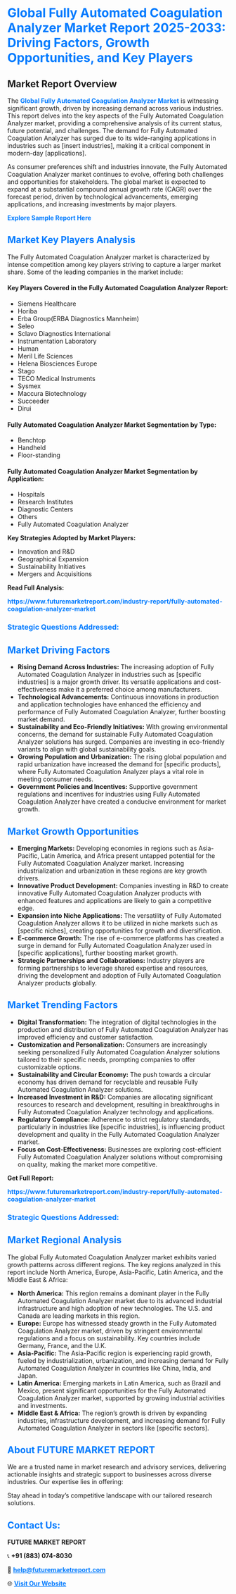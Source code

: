 <h1 style="color: #007BFF;">Global Fully Automated Coagulation Analyzer Market Report 2025-2033: Driving Factors, Growth Opportunities, and Key Players</h1>

<section id="overview">
<h2>Market Report Overview</h2>
<p>The <a href="https://www.futuremarketreport.com/industry-report/fully-automated-coagulation-analyzer-market" style="color: #007BFF; text-decoration: none;"><strong>Global Fully Automated Coagulation Analyzer Market</strong></a> is witnessing significant growth, driven by increasing demand across various industries. This report delves into the key aspects of the Fully Automated Coagulation Analyzer market, providing a comprehensive analysis of its current status, future potential, and challenges. The demand for Fully Automated Coagulation Analyzer has surged due to its wide-ranging applications in industries such as [insert industries], making it a critical component in modern-day [applications].</p>
<p>As consumer preferences shift and industries innovate, the Fully Automated Coagulation Analyzer market continues to evolve, offering both challenges and opportunities for stakeholders. The global market is expected to expand at a substantial compound annual growth rate (CAGR) over the forecast period, driven by technological advancements, emerging applications, and increasing investments by major players.</p>
</section>

<section id="overview">
<p><a href="https://www.futuremarketreport.com/request-sample/reportId=126928" style="color: #007BFF; text-decoration: none;"><strong>Explore Sample Report Here</strong></a></p>
</section>

<section id="key-players">
<h2 style="color: #007BFF;">Market Key Players Analysis</h2>
<p>The Fully Automated Coagulation Analyzer market is characterized by intense competition among key players striving to capture a larger market share. Some of the leading companies in the market include:</p>
<h4>Key Players Covered in the Fully Automated Coagulation Analyzer Report:</h4>
<ul><li>Siemens Healthcare</li><li>Horiba</li><li>Erba Group(ERBA Diagnostics Mannheim)</li><li>Seleo</li><li>Sclavo Diagnostics International</li><li>Instrumentation Laboratory</li><li>Human</li><li>Meril Life Sciences</li><li>Helena Biosciences Europe</li><li>Stago</li><li>TECO Medical Instruments</li><li>Sysmex</li><li>Maccura Biotechnology</li><li>Succeeder</li><li>Dirui</li></ul>
<h4>Fully Automated Coagulation Analyzer Market Segmentation by Type:</h4>
<ul><li>Benchtop</li><li>Handheld</li><li>Floor-standing</li></ul>

<h4>Fully Automated Coagulation Analyzer Market Segmentation by Application:</h4>
<ul><li>Hospitals</li><li>Research Institutes</li><li>Diagnostic Centers</li><li>Others</li><li>Fully Automated Coagulation Analyzer</li></ul>
<p><strong>Key Strategies Adopted by Market Players:</strong></p>
<ul>
<li>Innovation and R&D</li>
<li>Geographical Expansion</li>
<li>Sustainability Initiatives</li>
<li>Mergers and Acquisitions</li>
</ul>
</section>

<section>
<p><strong>Read Full Analysis: </strong></p><a href="https://www.futuremarketreport.com/industry-report/fully-automated-coagulation-analyzer-market" style="color: #007BFF; text-decoration: none;"><strong>https://www.futuremarketreport.com/industry-report/fully-automated-coagulation-analyzer-market</strong></a>
<h3 style="color: #007BFF;">Strategic Questions Addressed:</h3>
</section>

<section id="driving-factors">
<h2 style="color: #007BFF;">Market Driving Factors</h2>
<ul>
<li><strong>Rising Demand Across Industries:</strong> The increasing adoption of Fully Automated Coagulation Analyzer in industries such as [specific industries] is a major growth driver. Its versatile applications and cost-effectiveness make it a preferred choice among manufacturers.</li>
<li><strong>Technological Advancements:</strong> Continuous innovations in production and application technologies have enhanced the efficiency and performance of Fully Automated Coagulation Analyzer, further boosting market demand.</li>
<li><strong>Sustainability and Eco-Friendly Initiatives:</strong> With growing environmental concerns, the demand for sustainable Fully Automated Coagulation Analyzer solutions has surged. Companies are investing in eco-friendly variants to align with global sustainability goals.</li>
<li><strong>Growing Population and Urbanization:</strong> The rising global population and rapid urbanization have increased the demand for [specific products], where Fully Automated Coagulation Analyzer plays a vital role in meeting consumer needs.</li>
<li><strong>Government Policies and Incentives:</strong> Supportive government regulations and incentives for industries using Fully Automated Coagulation Analyzer have created a conducive environment for market growth.</li>
</ul>
</section>

<section id="growth-opportunities">
<h2 style="color: #007BFF;">Market Growth Opportunities</h2>
<ul>
<li><strong>Emerging Markets:</strong> Developing economies in regions such as Asia-Pacific, Latin America, and Africa present untapped potential for the Fully Automated Coagulation Analyzer market. Increasing industrialization and urbanization in these regions are key growth drivers.</li>
<li><strong>Innovative Product Development:</strong> Companies investing in R&D to create innovative Fully Automated Coagulation Analyzer products with enhanced features and applications are likely to gain a competitive edge.</li>
<li><strong>Expansion into Niche Applications:</strong> The versatility of Fully Automated Coagulation Analyzer allows it to be utilized in niche markets such as [specific niches], creating opportunities for growth and diversification.</li>
<li><strong>E-commerce Growth:</strong> The rise of e-commerce platforms has created a surge in demand for Fully Automated Coagulation Analyzer used in [specific applications], further boosting market growth.</li>
<li><strong>Strategic Partnerships and Collaborations:</strong> Industry players are forming partnerships to leverage shared expertise and resources, driving the development and adoption of Fully Automated Coagulation Analyzer products globally.</li>
</ul>
</section>

<section id="trending-factors">
<h2 style="color: #007BFF;">Market Trending Factors</h2>
<ul>
<li><strong>Digital Transformation:</strong> The integration of digital technologies in the production and distribution of Fully Automated Coagulation Analyzer has improved efficiency and customer satisfaction.</li>
<li><strong>Customization and Personalization:</strong> Consumers are increasingly seeking personalized Fully Automated Coagulation Analyzer solutions tailored to their specific needs, prompting companies to offer customizable options.</li>
<li><strong>Sustainability and Circular Economy:</strong> The push towards a circular economy has driven demand for recyclable and reusable Fully Automated Coagulation Analyzer solutions.</li>
<li><strong>Increased Investment in R&D:</strong> Companies are allocating significant resources to research and development, resulting in breakthroughs in Fully Automated Coagulation Analyzer technology and applications.</li>
<li><strong>Regulatory Compliance:</strong> Adherence to strict regulatory standards, particularly in industries like [specific industries], is influencing product development and quality in the Fully Automated Coagulation Analyzer market.</li>
<li><strong>Focus on Cost-Effectiveness:</strong> Businesses are exploring cost-efficient Fully Automated Coagulation Analyzer solutions without compromising on quality, making the market more competitive.</li>
</ul>
</section>

<section>
<p><strong>Get Full Report: </strong></p><a href="https://www.futuremarketreport.com/industry-report/fully-automated-coagulation-analyzer-market" style="color: #007BFF; text-decoration: none;"><strong>https://www.futuremarketreport.com/industry-report/fully-automated-coagulation-analyzer-market</strong></a>
<h3 style="color: #007BFF;">Strategic Questions Addressed:</h3>
</section>


<section id="regional-analysis">
<h2 style="color: #007BFF;">Market Regional Analysis</h2>
<p>The global Fully Automated Coagulation Analyzer market exhibits varied growth patterns across different regions. The key regions analyzed in this report include North America, Europe, Asia-Pacific, Latin America, and the Middle East & Africa:</p>
<ul>
<li><strong>North America:</strong> This region remains a dominant player in the Fully Automated Coagulation Analyzer market due to its advanced industrial infrastructure and high adoption of new technologies. The U.S. and Canada are leading markets in this region.</li>
<li><strong>Europe:</strong> Europe has witnessed steady growth in the Fully Automated Coagulation Analyzer market, driven by stringent environmental regulations and a focus on sustainability. Key countries include Germany, France, and the U.K.</li>
<li><strong>Asia-Pacific:</strong> The Asia-Pacific region is experiencing rapid growth, fueled by industrialization, urbanization, and increasing demand for Fully Automated Coagulation Analyzer in countries like China, India, and Japan.</li>
<li><strong>Latin America:</strong> Emerging markets in Latin America, such as Brazil and Mexico, present significant opportunities for the Fully Automated Coagulation Analyzer market, supported by growing industrial activities and investments.</li>
<li><strong>Middle East & Africa:</strong> The region’s growth is driven by expanding industries, infrastructure development, and increasing demand for Fully Automated Coagulation Analyzer in sectors like [specific sectors].</li>
</ul>
</section>

<footer>
<h2 style="color: #007BFF;">About FUTURE MARKET REPORT</h2>
<p>We are a trusted name in market research and advisory services, delivering actionable insights and strategic support to businesses across diverse industries. Our expertise lies in offering:</p>

<p>Stay ahead in today’s competitive landscape with our tailored research solutions.</p>

<h2 style="color: #007BFF;">Contact Us:</h2>
<p><strong>FUTURE MARKET REPORT</strong></p>
<p>📞 <strong>+91 (883) 074-8030</strong></p>
<p>📧 <strong><a href="mailto:help@futuremarketreport.com" style="color: #007BFF;">help@futuremarketreport.com</a></strong></p>
<p>🌐 <strong><a href="https://www.futuremarketreport.com/" style="color: #007BFF;">Visit Our Website</a></strong></p>
</footer>